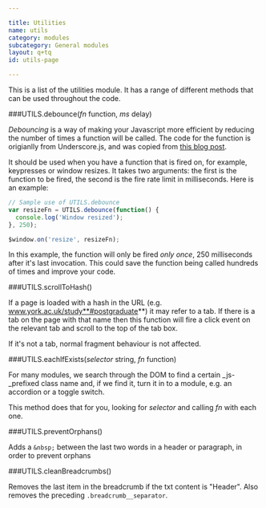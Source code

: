 ```yaml
---

title: Utilities
name: utils
category: modules
subcategory: General modules
layout: q+tq
id: utils-page

---
```


<div class="lead"><p>This is a list of the utilities module. It has a range of different methods that can be used throughout the code.</p></div>

###UTILS.debounce(_fn_ function, _ms_ delay)

_Debouncing_ is a way of making your Javascript more efficient by reducing the number of times a function will be called. The code for the function is origianlly from Underscore.js, and was copied from [this blog post](http://davidwalsh.name/javascript-debounce-function).

It should be used when you have a function that is fired on, for example, keypresses or window resizes. It takes two arguments: the first is the function to be fired, the second is the fire rate limit in milliseconds. Here is an example:

```javascript
// Sample use of UTILS.debounce
var resizeFn = UTILS.debounce(function() {
  console.log('Window resized');
}, 250);

$window.on('resize', resizeFn);
```

In this example, the function will only be fired _only once_, 250 milliseconds after it's last invocation. This could save the function being called hundreds of times and improve your code.

###UTILS.scrollToHash()

If a page is loaded with a hash in the URL (e.g. www.york.ac.uk/study**#postgraduate**) it may refer to a tab. If there is a tab on the page with that name then this function will fire a click event on the relevant tab and scroll to the top of the tab box.

If it's not a tab, normal fragment behaviour is not affected.

###UTILS.eachIfExists(_selector_ string, _fn_ function)

For many modules, we search through the DOM to find a certain _js-_prefixed class name and, if we find it, turn it in to a module, e.g. an accordion or a toggle switch.

This method does that for you, looking for _selector_ and calling _fn_ with each one.

###UTILS.preventOrphans()

Adds a `&nbsp;` between the last two words in a header or paragraph, in order to prevent orphans

###UTILS.cleanBreadcrumbs()

Removes the last item in the breadcrumb if the txt content is "Header". Also removes the preceding `.breadcrumb__separator`.